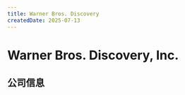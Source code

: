 ```yaml
---
title: Warner Bros. Discovery
createdDate: 2025-07-13
---
```


# Warner Bros. Discovery, Inc.

## 公司信息

<DirectHireCompanyTable state="new-york" city="new-york" companyJsonFileName="warner-bros-discovery" />